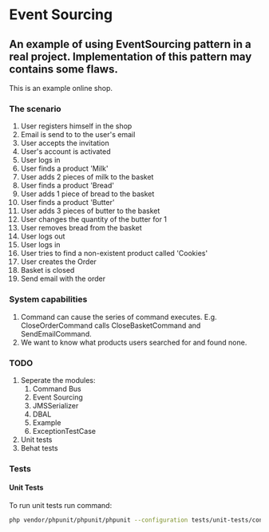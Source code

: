 Event Sourcing
==============
An example of using EventSourcing pattern in a real project. Implementation of this pattern may contains some flaws. 
-----------------------------------------------------------

This is an example online shop. 

### The scenario

1. User registers himself in the shop
2. Email is send to to the user's email
3. User accepts the invitation
4. User's account is activated
5. User logs in
5. User finds a product 'Milk'
6. User adds 2 pieces of milk to the basket
7. User finds a product 'Bread'
8. User adds 1 piece of bread to the basket
9. User finds a product 'Butter'
10. User adds 3 pieces of butter to the basket
11. User changes the quantity of the butter for 1
12. User removes bread from the basket
13. User logs out
14. User logs in
15. User tries to find a non-existent product called 'Cookies'
16. User creates the Order
17. Basket is closed
18. Send email with the order

### System capabilities
1. Command can cause the series of command executes. E.g. CloseOrderCommand calls CloseBasketCommand and SendEmailCommand.
2. We want to know what products users searched for and found none.

### TODO
1. Seperate the modules:
    1. Command Bus
    2. Event Sourcing
    3. JMSSerializer
    4. DBAL
    5. Example
    6. ExceptionTestCase
2. Unit tests
3. Behat tests

### Tests

#### Unit Tests

To run unit tests run command:
```bash
php vendor/phpunit/phpunit/phpunit --configuration tests/unit-tests/configuration.xml
```



